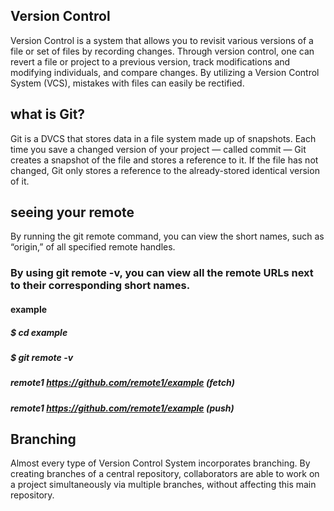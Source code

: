 ## Version Control
Version Control is a system that allows you to revisit various versions of a file or set of files by recording changes. Through version control, one can revert a file or project to a previous version, track modifications and modifying individuals, and compare changes. By utilizing a Version Control System (VCS), mistakes with files can easily be rectified.

## what is Git?
Git is a DVCS that stores data in a file system made up of snapshots. Each time you save a changed version of your project 
— called commit — Git creates a snapshot of the file and stores a reference to it. If the file has not changed, Git only stores
a reference to the already-stored identical version of it.

## seeing your remote

 By running the git remote command, you can view the short names,
 such as “origin,” of all specified remote handles.

### By using git remote -v, you can view all the remote URLs next to their corresponding short names.

#### example 
##### $ cd example
##### $ git remote -v
##### remote1 https://github.com/remote1/example (fetch)
##### remote1 https://github.com/remote1/example (push)

## Branching
Almost every type of Version Control System incorporates branching. By creating branches of a central repository, collaborators
are able to work on a project simultaneously via multiple branches, without affecting this main repository.
